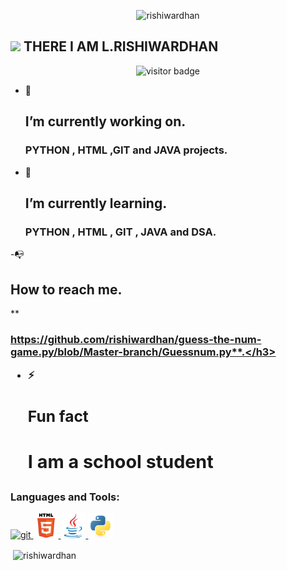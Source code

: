<p align="center"> <img src="https://komarev.com/ghpvc/?username=rishiwardhan&label=Profile%20views&color=0e75b6&style=flat" alt="rishiwardhan" /> </p>
     <h2 aling="center">  <img src="https://github.com/TheDudeThatCode/TheDudeThatCode/blob/master/Assets/Hi.gif" width="29px">  <aling="center">  THERE I AM L.RISHIWARDHAN</h2> 

<p align="center"><img src="https://profile-counter.glitch.me/%7RISHIWARDHAN%7D/count.svg" alt="visitor badge"/></p>


- 🔭 <h2 aling="left">I’m currently working on.</h2> <h3 align="left">PYTHON , HTML ,GIT and JAVA projects.</h3>

- 🌱<h2 aling="left">I’m currently learning.</h2> **<h3 align="left"> PYTHON , HTML , GIT , JAVA and DSA.</h3>**

-📭 <h2 aling="left">How to reach me.</h2>  **<h3 align="left">https://github.com/rishiwardhan/guess-the-num-game.py/blob/Master-branch/Guessnum.py**.</h3>

- ⚡ <h2 aling="left"> Fun fact **<h3 align="left"> I am a school student</h3>**


<h3 align="left">Languages and Tools:</h3>
<p align="left"> <a href="https://git-scm.com/" target="_blank"> <img src="https://www.vectorlogo.zone/logos/git-scm/git-scm-icon.svg" alt="git" width="40" height="40"/> </a> <a href="https://www.w3.org/html/" target="_blank"> <img src="https://raw.githubusercontent.com/devicons/devicon/master/icons/html5/html5-original-wordmark.svg" alt="html5" width="40" height="40"/> </a> <a href="https://www.java.com" target="_blank"> <img src="https://raw.githubusercontent.com/devicons/devicon/master/icons/java/java-original.svg" alt="java" width="40" height="40"/> </a> <a href="https://www.python.org" target="_blank"> <img src="https://raw.githubusercontent.com/devicons/devicon/master/icons/python/python-original.svg" alt="python" width="40" height="40"/> </a> </p>

<p>&nbsp;<img align="center" src="https://github-readme-stats.vercel.app/api?username=rishiwardhan&show_icons=true&locale=en" alt="rishiwardhan"colour "black" /></p>
